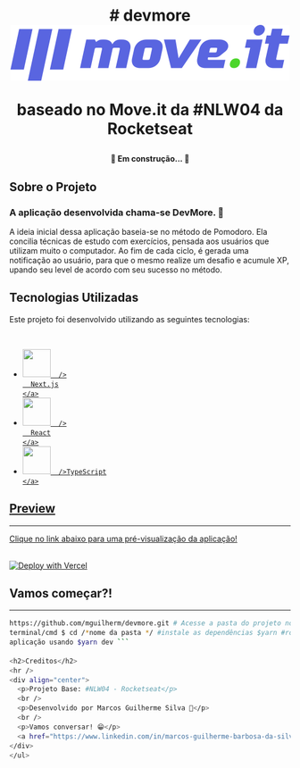 <h1 align="center">
  # devmore <br />
  <img
    src="https://github.com/mguilherm/devmore/blob/main/public/logo-full.svg"
  />
  <p>baseado no Move.it da #NLW04 da Rocketseat</p>
</h1>

<h4 align="center">🚧 Em construção... 🚧</h4>

<h2>Sobre o Projeto</h2>

<h3><strong> A aplicação desenvolvida chama-se DevMore.</strong> 💪</h3>
<p>
  A ideia inicial dessa aplicação baseia-se no método de Pomodoro. Ela concilia
  técnicas de estudo com exercícios, pensada aos usuários que utilizam muito o
  computador. Ao fim de cada ciclo, é gerada uma notificação ao usuário, para
  que o mesmo realize um desafio e acumule XP, upando seu level de acordo com
  seu sucesso no método.
</p>

<h2>Tecnologias Utilizadas</h2>

<p>Este projeto foi desenvolvido utilizando as seguintes tecnologias:</p>
<br />

<div style="justify-content: center">
<ul>
  <li>
    <a href="https://nextjs.org/">
      <img  style="width: 50px; height: 50px"
        src="https://simpleicons.org/icons/next-dot-js.svg"
       
      />
      Next.js
    </a>
  </li>
  <li>
    <a href="https://reactjs.org/">
      <img style="width: 50px; height: 50px"
        src="https://simpleicons.org/icons/react.svg"
        
      />
      React
    </a>
  </li>
  <li>
    <a href="://www.typescriptlang.org/">
      <img style="width: 50px; height: 50px"
        src="https://simpleicons.org/icons/typescript.svg"
        
      />TypeScript
    </a>
  </li>
</div>

  <h2>Preview</h2>
  <hr />

  <p>Clique no link abaixo para uma pré-visualização da aplicação!</p>
  <br />
  <a href="https://devmove.vercel.app/" rel="nofollow"
    ><img
      src="https://camo.githubusercontent.com/5e471e99e8e022cf454693e38ec843036ec6301e27ee1e1fa10325b1cb720584/68747470733a2f2f76657263656c2e636f6d2f627574746f6e"
      alt="Deploy with Vercel"
      data-canonical-src="https://vercel.com/button"
      style="max-width: 100%"
  /></a>

  <h2>Vamos começar?!</h2>
  <hr />

  ```bash # Clona o projeto acessando o comando $ git clone
  https://github.com/mguilherm/devmore.git # Acesse a pasta do projeto no
  terminal/cmd $ cd /*nome da pasta */ #instale as dependências $yarn #rode a
  aplicação usando $yarn dev ```

  <h2>Creditos</h2>
  <hr />
  <div align="center">
    <p>Projeto Base: #NLW04 - Rocketseat</p>
    <br />
    <p>Desenvolvido por Marcos Guilherme Silva 👋</p>
    <br />
    <p>Vamos conversar! 😁</p>
    <a href="https://www.linkedin.com/in/marcos-guilherme-barbosa-da-silva-8313121a4/">LinkedIn</a>
  </div>
</ul>
